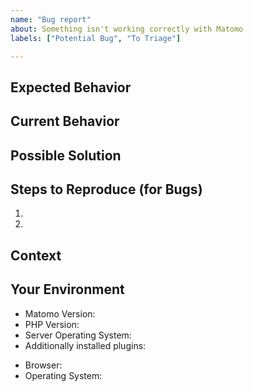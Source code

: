 ```yaml
---
name: "Bug report"
about: Something isn't working correctly with Matomo
labels: ["Potential Bug", "To Triage"]

---
```


<!-- Please provide a short summary of the issue in the *Title* above -->

<!-- Important: Please contact the Matomo community forum for questions: https://forum.matomo.org/ -->
<!-- Important: If this bug is regarding a premium plugin you purchased on plugins.matomo.org, please email shop@innocraft.com instead of creating a bug report here. -->

## Expected Behavior
<!-- When describing a bug, please tell us what should happen -->
<!-- When suggesting a change/improvement, please tell us how it should work -->

## Current Behavior
<!-- For bugs please tell us what happens instead of the expected behavior -->
<!-- If suggesting a change/improvement, explain the difference from current behavior -->

## Possible Solution
<!-- Not required, but if possible try to describe a fix or ideas -->
<!-- how to implement the suggested change or improvement -->

## Steps to Reproduce (for Bugs)
<!-- For UI bugs, please try to reproduce that on our demo (https://demo.matomo.cloud/) -->
<!-- if that is possible, please include the URLs and steps how to reprduce it there -->
<!-- For other bugs or UI bugs that can't be reproduced on Demo, please include any relevant -->
<!-- URLs or commands your are using that may help us to reproduce the bug -->
1.
2.

## Context
<!-- How has this issue affected you? What are you trying to accomplish? -->
<!-- Providing context helps us come up with a solution that is most useful in the real world -->
<!-- If there already was a discussion on our community forum about this topic, please also -->
<!-- include the link here, as the posts might provide some helpful information -->


## Your Environment

<!-- Include as many relevant details about the environment you experienced the bug in -->
<!-- You can find some of that information in the system check -->
* Matomo Version:
* PHP Version:
* Server Operating System:
* Additionally installed plugins:
<!-- For UI Bugs please also tell us something about your environment -->
* Browser:
* Operating System:
